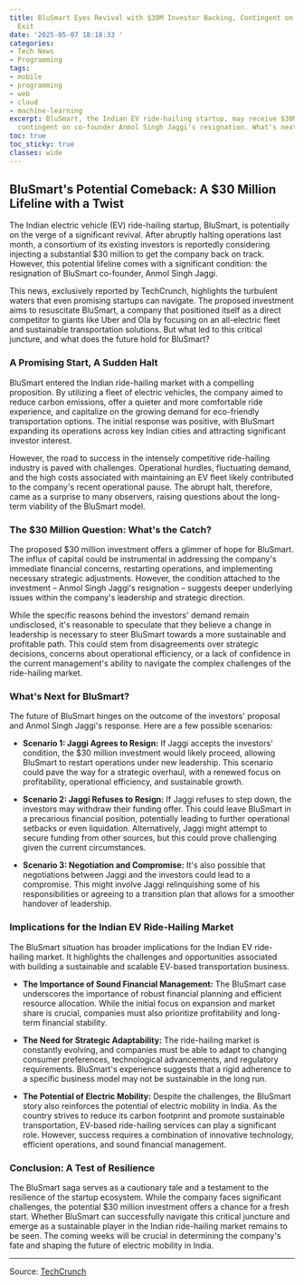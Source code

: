 ```yaml
---
title: BluSmart Eyes Revival with $30M Investor Backing, Contingent on Co-founder's
  Exit
date: '2025-05-07 18:18:33 '
categories:
- Tech News
- Programming
tags:
- mobile
- programming
- web
- cloud
- machine-learning
excerpt: BluSmart, the Indian EV ride-hailing startup, may receive $30M from investors,
  contingent on co-founder Anmol Singh Jaggi's resignation. What's next?
toc: true
toc_sticky: true
classes: wide
---
```


## BluSmart's Potential Comeback: A $30 Million Lifeline with a Twist

The Indian electric vehicle (EV) ride-hailing startup, BluSmart, is potentially on the verge of a significant revival. After abruptly halting operations last month, a consortium of its existing investors is reportedly considering injecting a substantial $30 million to get the company back on track. However, this potential lifeline comes with a significant condition: the resignation of BluSmart co-founder, Anmol Singh Jaggi.

This news, exclusively reported by TechCrunch, highlights the turbulent waters that even promising startups can navigate. The proposed investment aims to resuscitate BluSmart, a company that positioned itself as a direct competitor to giants like Uber and Ola by focusing on an all-electric fleet and sustainable transportation solutions. But what led to this critical juncture, and what does the future hold for BluSmart?

### A Promising Start, A Sudden Halt

BluSmart entered the Indian ride-hailing market with a compelling proposition. By utilizing a fleet of electric vehicles, the company aimed to reduce carbon emissions, offer a quieter and more comfortable ride experience, and capitalize on the growing demand for eco-friendly transportation options. The initial response was positive, with BluSmart expanding its operations across key Indian cities and attracting significant investor interest.

However, the road to success in the intensely competitive ride-hailing industry is paved with challenges. Operational hurdles, fluctuating demand, and the high costs associated with maintaining an EV fleet likely contributed to the company's recent operational pause. The abrupt halt, therefore, came as a surprise to many observers, raising questions about the long-term viability of the BluSmart model.

### The $30 Million Question: What's the Catch?

The proposed $30 million investment offers a glimmer of hope for BluSmart. The influx of capital could be instrumental in addressing the company's immediate financial concerns, restarting operations, and implementing necessary strategic adjustments. However, the condition attached to the investment – Anmol Singh Jaggi's resignation – suggests deeper underlying issues within the company's leadership and strategic direction.

While the specific reasons behind the investors' demand remain undisclosed, it's reasonable to speculate that they believe a change in leadership is necessary to steer BluSmart towards a more sustainable and profitable path. This could stem from disagreements over strategic decisions, concerns about operational efficiency, or a lack of confidence in the current management's ability to navigate the complex challenges of the ride-hailing market.

### What's Next for BluSmart?

The future of BluSmart hinges on the outcome of the investors' proposal and Anmol Singh Jaggi's response. Here are a few possible scenarios:

*   **Scenario 1: Jaggi Agrees to Resign:** If Jaggi accepts the investors' condition, the $30 million investment would likely proceed, allowing BluSmart to restart operations under new leadership. This scenario could pave the way for a strategic overhaul, with a renewed focus on profitability, operational efficiency, and sustainable growth.

*   **Scenario 2: Jaggi Refuses to Resign:** If Jaggi refuses to step down, the investors may withdraw their funding offer. This could leave BluSmart in a precarious financial position, potentially leading to further operational setbacks or even liquidation. Alternatively, Jaggi might attempt to secure funding from other sources, but this could prove challenging given the current circumstances.

*   **Scenario 3: Negotiation and Compromise:** It's also possible that negotiations between Jaggi and the investors could lead to a compromise. This might involve Jaggi relinquishing some of his responsibilities or agreeing to a transition plan that allows for a smoother handover of leadership.

### Implications for the Indian EV Ride-Hailing Market

The BluSmart situation has broader implications for the Indian EV ride-hailing market. It highlights the challenges and opportunities associated with building a sustainable and scalable EV-based transportation business.

*   **The Importance of Sound Financial Management:** The BluSmart case underscores the importance of robust financial planning and efficient resource allocation. While the initial focus on expansion and market share is crucial, companies must also prioritize profitability and long-term financial stability.

*   **The Need for Strategic Adaptability:** The ride-hailing market is constantly evolving, and companies must be able to adapt to changing consumer preferences, technological advancements, and regulatory requirements. BluSmart's experience suggests that a rigid adherence to a specific business model may not be sustainable in the long run.

*   **The Potential of Electric Mobility:** Despite the challenges, the BluSmart story also reinforces the potential of electric mobility in India. As the country strives to reduce its carbon footprint and promote sustainable transportation, EV-based ride-hailing services can play a significant role. However, success requires a combination of innovative technology, efficient operations, and sound financial management.

### Conclusion: A Test of Resilience

The BluSmart saga serves as a cautionary tale and a testament to the resilience of the startup ecosystem. While the company faces significant challenges, the potential $30 million investment offers a chance for a fresh start. Whether BluSmart can successfully navigate this critical juncture and emerge as a sustainable player in the Indian ride-hailing market remains to be seen. The coming weeks will be crucial in determining the company's fate and shaping the future of electric mobility in India.


---

Source: [TechCrunch](https://techcrunch.com/2025/05/07/uber-rival-blusmart-investors-propose-resolution-with-30m-backing-for-its-revival/)